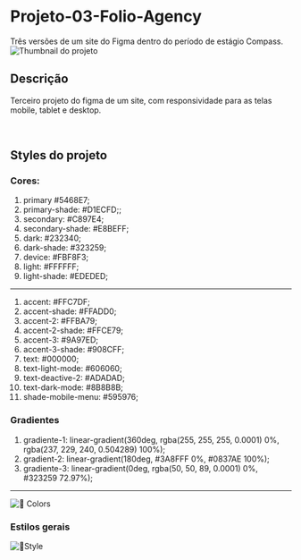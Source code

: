# Projeto-03-Folio-Agency
Três versões de um site do Figma dentro do período de estágio Compass.
![Thumbnail do projeto](https://user-images.githubusercontent.com/100351576/189713483-d2a00d3f-4aca-4680-812d-48eebfacd940.png)

## Descrição
Terceiro projeto do figma de um site, com responsividade para as telas mobile, tablet e desktop.

<br>

## Styles do projeto

### Cores:
1. primary #5468E7;
2. primary-shade: #D1ECFD;;
3. secondary: #C897E4;
4. secondary-shade: #E8BEFF;
5. dark: #232340;
6. dark-shade: #323259;
7. device: #FBF8F3; 
8. light: #FFFFFF;
9. light-shade: #EDEDED;

***

1. accent: #FFC7DF;
2. accent-shade: #FFADD0;
3. accent-2: #FFBA79;
4. accent-2-shade: #FFCE79;
5. accent-3: #9A97ED;
6. accent-3-shade: #908CFF;
7. text: #000000;
8. text-light-mode: #606060;
9. text-deactive-2: #ADADAD;
10. text-dark-mode: #8B8B8B;
11. shade-mobile-menu: #595976;

### Gradientes

1. gradiente-1: linear-gradient(360deg, rgba(255, 255, 255, 0.0001) 0%, rgba(237, 229, 240, 0.504289) 100%);
2. gradient-2: linear-gradient(180deg, #3A8FFF 0%, #0837AE 100%);
3. gradiente-3:  linear-gradient(0deg, rgba(50, 50, 89, 0.0001) 0%, #323259 72.97%);


***



![🌈 Colors](https://user-images.githubusercontent.com/100351576/189714647-1e9bcbab-e66b-44fa-b2ea-c9cab69363a4.png)

### Estilos gerais
![🌈Style](https://user-images.githubusercontent.com/100351576/189714722-509ce8d9-e09e-4092-94bb-c5e0e1ff24f3.png)

<br>
